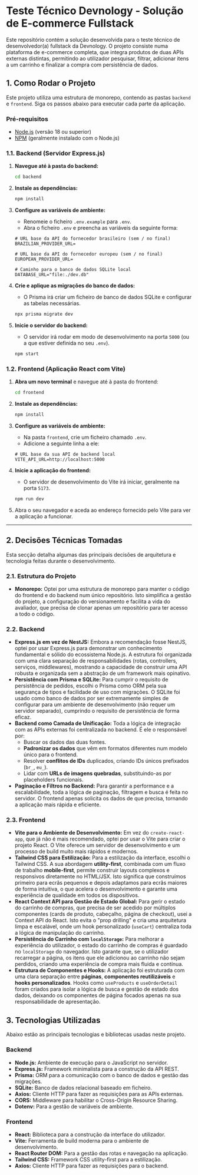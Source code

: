 # Teste Técnico Devnology - Solução de E-commerce Fullstack

Este repositório contém a solução desenvolvida para o teste técnico de desenvolvedor(a) fullstack da Devnology. O projeto consiste numa plataforma de e-commerce completa, que integra produtos de duas APIs externas distintas, permitindo ao utilizador pesquisar, filtrar, adicionar itens a um carrinho e finalizar a compra com persistência de dados.

## 1. Como Rodar o Projeto

Este projeto utiliza uma estrutura de monorepo, contendo as pastas `backend` e `frontend`. Siga os passos abaixo para executar cada parte da aplicação.

### Pré-requisitos
* [Node.js](https://nodejs.org/) (versão 18 ou superior)
* [NPM](https://www.npmjs.com/) (geralmente instalado com o Node.js)

### 1.1. Backend (Servidor Express.js)

1.  **Navegue até à pasta do backend:**
    ```bash
    cd backend
    ```

2.  **Instale as dependências:**
    ```bash
    npm install
    ```

3.  **Configure as variáveis de ambiente:**
    * Renomeie o ficheiro `.env.example` para `.env`.
    * Abra o ficheiro `.env` e preencha as variáveis da seguinte forma:

    ```env
    # URL base da API do fornecedor brasileiro (sem / no final)
    BRAZILIAN_PROVIDER_URL=
    
    # URL base da API do fornecedor europeu (sem / no final)
    EUROPEAN_PROVIDER_URL=

    # Caminho para o banco de dados SQLite local
    DATABASE_URL="file:./dev.db"
    ```

4.  **Crie e aplique as migrações do banco de dados:**
    * O Prisma irá criar um ficheiro de banco de dados SQLite e configurar as tabelas necessárias.
    ```bash
    npx prisma migrate dev
    ```

5.  **Inicie o servidor do backend:**
    * O servidor irá rodar em modo de desenvolvimento na porta `5000` (ou a que estiver definida no seu `.env`).
    ```bash
    npm start
    ```

### 1.2. Frontend (Aplicação React com Vite)

1.  **Abra um novo terminal** e navegue até à pasta do frontend:
    ```bash
    cd frontend
    ```

2.  **Instale as dependências:**
    ```bash
    npm install
    ```
3.  **Configure as variáveis de ambiente:**
    * Na pasta `frontend`, crie um ficheiro chamado `.env`.
    * Adicione a seguinte linha a ele:

    ```env
    # URL base da sua API de backend local
    VITE_API_URL=http://localhost:5000
    ```

4.  **Inicie a aplicação do frontend:**
    * O servidor de desenvolvimento do Vite irá iniciar, geralmente na porta `5173`.
    ```bash
    npm run dev
    ```
5.  Abra o seu navegador e aceda ao endereço fornecido pelo Vite para ver a aplicação a funcionar.

---

## 2. Decisões Técnicas Tomadas

Esta secção detalha algumas das principais decisões de arquitetura e tecnologia feitas durante o desenvolvimento.

### 2.1. Estrutura do Projeto

* **Monorepo:** Optei por uma estrutura de monorepo para manter o código do frontend e do backend num único repositório. Isto simplifica a gestão do projeto, a configuração do versionamento e facilita a vida do avaliador, que precisa de clonar apenas um repositório para ter acesso a todo o código.

### 2.2. Backend

* **Express.js em vez de NestJS:** Embora a recomendação fosse NestJS, optei por usar Express.js para demonstrar um conhecimento fundamental e sólido do ecossistema Node.js. A estrutura foi organizada com uma clara separação de responsabilidades (rotas, controllers, serviços, middlewares), mostrando a capacidade de construir uma API robusta e organizada sem a abstração de um framework mais opinativo.
* **Persistência com Prisma e SQLite:** Para cumprir o requisito de persistência de pedidos, escolhi o Prisma como ORM pela sua segurança de tipos e facilidade de uso com migrações. O SQLite foi usado como banco de dados por ser extremamente simples de configurar para um ambiente de desenvolvimento (não requer um servidor separado), cumprindo o requisito de persistência de forma eficaz.
* **Backend como Camada de Unificação:** Toda a lógica de integração com as APIs externas foi centralizada no backend. É ele o responsável por:
    * Buscar os dados das duas fontes.
    * **Padronizar os dados** que vêm em formatos diferentes num modelo único para o frontend.
    * Resolver **conflitos de IDs** duplicados, criando IDs únicos prefixados (`br_`, `eu_`).
    * Lidar com **URLs de imagens quebradas**, substituindo-as por placeholders funcionais.
* **Paginação e Filtros no Backend:** Para garantir a performance e a escalabilidade, toda a lógica de paginação, filtragem e busca é feita no servidor. O frontend apenas solicita os dados de que precisa, tornando a aplicação mais rápida e eficiente.

### 2.3. Frontend

* **Vite para o Ambiente de Desenvolvimento:** Em vez do `create-react-app`, que já não é mais recomendado, optei por usar o Vite para criar o projeto React. O Vite oferece um servidor de desenvolvimento e um processo de build muito mais rápidos e modernos.
* **Tailwind CSS para Estilização:** Para a estilização da interface, escolhi o Tailwind CSS. A sua abordagem **utility-first**, combinada com um fluxo de trabalho **mobile-first**, permite construir layouts complexos e responsivos diretamente no HTML/JSX. Isto significa que construímos primeiro para ecrãs pequenos e depois adaptamos para ecrãs maiores de forma intuitiva, o que acelera o desenvolvimento e garante uma experiência de qualidade em todos os dispositivos.
* **React Context API para Gestão de Estado Global:** Para gerir o estado do carrinho de compras, que precisa de ser acedido por múltiplos componentes (cards de produto, cabeçalho, página de checkout), usei a Context API do React. Isto evita o "prop drilling" e cria uma arquitetura limpa e escalável, onde um hook personalizado (`useCart`) centraliza toda a lógica de manipulação do carrinho.
* **Persistência do Carrinho com `localStorage`:** Para melhorar a experiência do utilizador, o estado do carrinho de compras é guardado no `localStorage` do navegador. Isto garante que, se o utilizador recarregar a página, os itens que ele adicionou ao carrinho não sejam perdidos, criando uma experiência de compra mais fluida e contínua.
* **Estrutura de Componentes e Hooks:** A aplicação foi estruturada com uma clara separação entre **páginas**, **componentes reutilizáveis** e **hooks personalizados**. Hooks como `useProducts` e `useOrderDetail` foram criados para isolar a lógica de busca e gestão de estado dos dados, deixando os componentes de página focados apenas na sua responsabilidade de apresentação.

## 3. Tecnologias Utilizadas

Abaixo estão as principais tecnologias e bibliotecas usadas neste projeto.

### Backend
* **Node.js:** Ambiente de execução para o JavaScript no servidor.
* **Express.js:** Framework minimalista para a construção da API REST.
* **Prisma:** ORM para a comunicação com o banco de dados e gestão das migrações.
* **SQLite:** Banco de dados relacional baseado em ficheiro.
* **Axios:** Cliente HTTP para fazer as requisições para as APIs externas.
* **CORS:** Middleware para habilitar o Cross-Origin Resource Sharing.
* **Dotenv:** Para a gestão de variáveis de ambiente.

### Frontend
* **React:** Biblioteca para a construção da interface do utilizador.
* **Vite:** Ferramenta de build moderna para o ambiente de desenvolvimento.
* **React Router DOM:** Para a gestão das rotas e navegação na aplicação.
* **Tailwind CSS:** Framework CSS utility-first para a estilização.
* **Axios:** Cliente HTTP para fazer as requisições para o backend.
